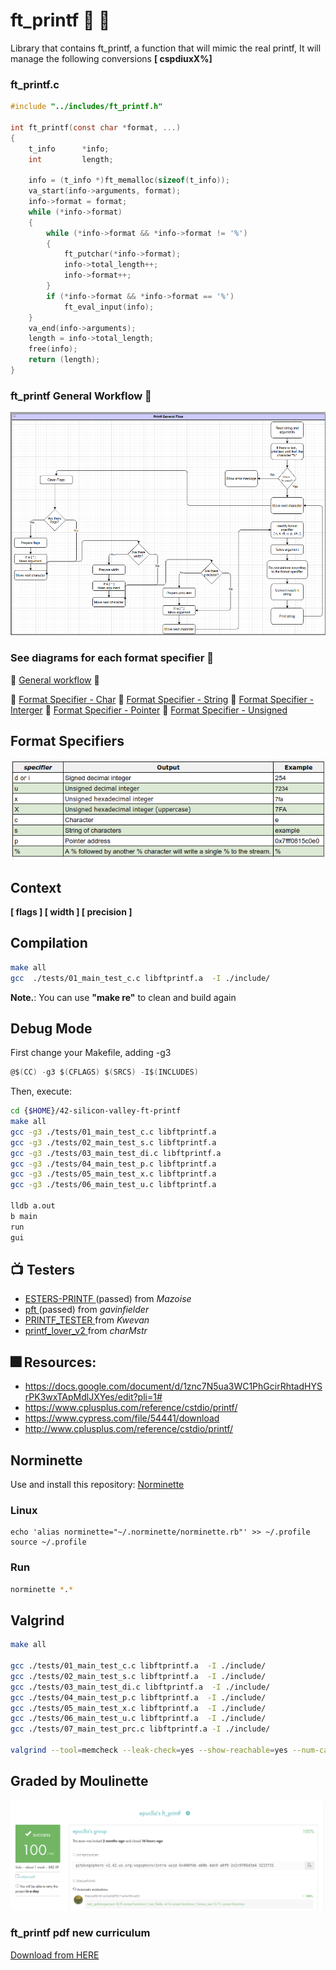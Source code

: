 # ft_printf  :whale2: :turtle:

Library that contains ft_printf, a function that will mimic the real printf, It will manage the following conversions **[ cspdiuxX%]**

### ft_printf.c

```c
#include "../includes/ft_printf.h"

int	ft_printf(const char *format, ...)
{
	t_info		*info;
	int			length;

	info = (t_info *)ft_memalloc(sizeof(t_info));
	va_start(info->arguments, format);
	info->format = format;
	while (*info->format)
	{
		while (*info->format && *info->format != '%')
		{
			ft_putchar(*info->format);
			info->total_length++;
			info->format++;
		}
		if (*info->format && *info->format == '%')
			ft_eval_input(info);
	}
	va_end(info->arguments);
	length = info->total_length;
	free(info);
	return (length);
}
```

### ft_printf General Workflow :bell:
![General Flow](img/general_workflow.png)


### See diagrams for each format specifier :octopus:

:paw_prints: [General workflow](https://viewer.diagrams.net/?page-id=1YTrTW2MsC1Di0wU-gv0&highlight=0000ff&edit=_blank&layers=1&nav=1&hide-pages=1#G1zPrMQ2q4wuR16TWdBtKlLVVquNKdpGmb) :paw_prints:

:seedling: [Format Specifier - Char](https://viewer.diagrams.net/?page-id=sbkMw0dUxeduTBVlYtC2&highlight=0000ff&edit=_blank&layers=1&nav=1&hide-pages=1#G1zPrMQ2q4wuR16TWdBtKlLVVquNKdpGmb)
:seedling: [Format Specifier - String](https://viewer.diagrams.net/?page-id=upzOOSU7zCkQETzXmLYp&highlight=0000ff&edit=_blank&layers=1&nav=1&page-id=upzOOSU7zCkQETzXmLYp#G1zPrMQ2q4wuR16TWdBtKlLVVquNKdpGmb)
:seedling: [Format Specifier - Interger](https://viewer.diagrams.net/?page-id=2B_SWecsSpEZ6vEh3epM&highlight=0000ff&edit=_blank&layers=1&nav=1&hide-pages=1#G1zPrMQ2q4wuR16TWdBtKlLVVquNKdpGmb)
:seedling: [Format Specifier - Pointer](https://viewer.diagrams.net/?page-id=cQUwrNA3bVdBqMu45jfG&highlight=0000ff&edit=_blank&layers=1&nav=1&hide-pages=1#G1zPrMQ2q4wuR16TWdBtKlLVVquNKdpGmb)
:seedling: [Format Specifier - Unsigned](https://viewer.diagrams.net/?page-id=Jeof49Ll0B8E9NBXiXwg&highlight=0000ff&edit=_blank&layers=1&nav=1&hide-pages=1#G1zPrMQ2q4wuR16TWdBtKlLVVquNKdpGmb)


##  Format Specifiers
![Format Specifiers](img/format_specifiers.png)

## Context

**[ flags ] [ width ] [ precision ]**

## Compilation
```bash
make all
gcc  ./tests/01_main_test_c.c libftprintf.a  -I ./include/
```
**Note.**: You can use **"make re"** to clean and build again

## Debug  Mode 

First change your Makefile, adding -g3
```c
@$(CC) -g3 $(CFLAGS) $(SRCS) -I$(INCLUDES)
```
Then, execute:
```bash
cd {$HOME}/42-silicon-valley-ft-printf
make all
gcc -g3 ./tests/01_main_test_c.c libftprintf.a
gcc -g3 ./tests/02_main_test_s.c libftprintf.a
gcc -g3 ./tests/03_main_test_di.c libftprintf.a
gcc -g3 ./tests/04_main_test_p.c libftprintf.a
gcc -g3 ./tests/05_main_test_x.c libftprintf.a
gcc -g3 ./tests/06_main_test_u.c libftprintf.a

lldb a.out
b main
run
gui

```
## :tv: Testers

- [ ESTERS-PRINTF ](https://github.com/Mazoise/42TESTERS-PRINTF ) (passed) from *Mazoise*
- [ pft ](https://github.com/gavinfielder/pft) (passed) from *gavinfielder*
- [ PRINTF_TESTER ](https://github.com/Kwevan/PRINTF_TESTER) from *Kwevan*
- [ printf_lover_v2 ](https://github.com/charMstr/printf_lover_v2) from *charMstr*

## :fireworks: Resources:
- https://docs.google.com/document/d/1znc7N5ua3WC1PhGcirRhtadHYSrPK3wxTApMdlJXYes/edit?pli=1#
- https://www.cplusplus.com/reference/cstdio/printf/
- https://www.cypress.com/file/54441/download
- http://www.cplusplus.com/reference/cstdio/printf/

## Norminette

Use and install this repository: 
[ Norminette ](https://github.com/42sp/norminette-client.git)

### Linux
```
echo 'alias norminette="~/.norminette/norminette.rb"' >> ~/.profile
source ~/.profile
```

### Run
```bash
norminette *.*
```

## Valgrind

```bash
make all

gcc ./tests/01_main_test_c.c libftprintf.a  -I ./include/
gcc ./tests/02_main_test_s.c libftprintf.a  -I ./include/
gcc ./tests/03_main_test_di.c libftprintf.a  -I ./include/
gcc ./tests/04_main_test_p.c libftprintf.a  -I ./include/
gcc ./tests/05_main_test_x.c libftprintf.a  -I ./include/
gcc ./tests/06_main_test_u.c libftprintf.a  -I ./include/
gcc ./tests/07_main_test_prc.c libftprintf.a -I ./include/

valgrind --tool=memcheck --leak-check=yes --show-reachable=yes --num-callers=20 --track-origins=yes --track-fds=yes ./a.out
```


## Graded by Moulinette
![alt text](img/graded_by_moulinete.png)


### ft_printf pdf  new curriculum
[Download from HERE](https://drive.google.com/file/d/1mnoosj61JIh1mJzK7XN3Q2VFhRK037T4/view?usp=sharing)
 
